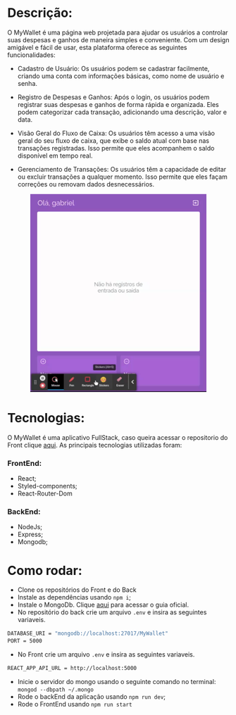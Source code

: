 # Descrição:
O MyWallet é uma página web projetada para ajudar os usuários a controlar suas despesas e ganhos de maneira simples e conveniente. Com um design amigável e fácil de usar, esta plataforma oferece as seguintes funcionalidades:

 - Cadastro de Usuário: Os usuários podem se cadastrar facilmente, criando uma conta com informações básicas, como nome de usuário e senha.

- Registro de Despesas e Ganhos: Após o login, os usuários podem registrar suas despesas e ganhos de forma rápida e organizada. Eles podem categorizar cada transação, adicionando uma descrição, valor e data.

- Visão Geral do Fluxo de Caixa: Os usuários têm acesso a uma visão geral do seu fluxo de caixa, que exibe o saldo atual com base nas transações registradas. Isso permite que eles acompanhem o saldo disponível em tempo real.

- Gerenciamento de Transações: Os usuários têm a capacidade de editar ou excluir transações a qualquer momento. Isso permite que eles façam correções ou removam dados desnecessários.

<p align="center">
  <img width="400" height="450" src="my_wallet.gif"/>
</p>

# Tecnologias: 
O MyWallet é uma aplicativo FullStack, caso queira acessar o repositorio do Front clique <a href="https://github.com/gabriel-victor933/projeto14-mywallet-back">aqui</a>. As principais tecnologias utilizadas foram: 

### FrontEnd: 
 - React; 
 - Styled-components;
 - React-Router-Dom

 ### BackEnd: 
 - NodeJs;
 - Express;
 - Mongodb;


 # Como rodar: 
 - Clone os repositórios do Front e do Back
 - Instale as dependências usando `npm i`;
 - Instale o MongoDb. Clique <a href="https://www.mongodb.com/docs/manual/installation/">aqui</a> para acessar o guia oficial.
 - No repositório do back crie um arquivo `.env` e insira as seguintes variaveis.
 ```bash
 DATABASE_URI = "mongodb://localhost:27017/MyWallet"
 PORT = 5000
 ```
 - No Front crie um arquivo `.env` e insira as seguintes variaveis.
 ```bash
 REACT_APP_API_URL = http://localhost:5000
 ```
- Inicie o servidor do mongo usando o seguinte comando no terminal: `mongod --dbpath ~/.mongo`
- Rode o backEnd da aplicação usando `npm run dev`;
- Rode o FrontEnd usando `npm run start`

